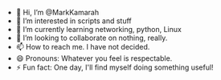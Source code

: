 - 👋 Hi, I’m @MarkKamarah
- 👀 I’m interested in scripts and stuff
- 🌱 I’m currently learning networking, python, Linux
- 💞️ I’m looking to collaborate on nothing, really.
- 📫 How to reach me. I have not decided.
- 😄 Pronouns: Whatever you feel is respectable.
- ⚡ Fun fact: One day, I'll find myself doing something useful!

<!---
MarkKamarah/MarkKamarah is a ✨ special ✨ repository because its `README.md` (this file) appears on your GitHub profile.
You can click the Preview link to take a look at your changes.
--->
